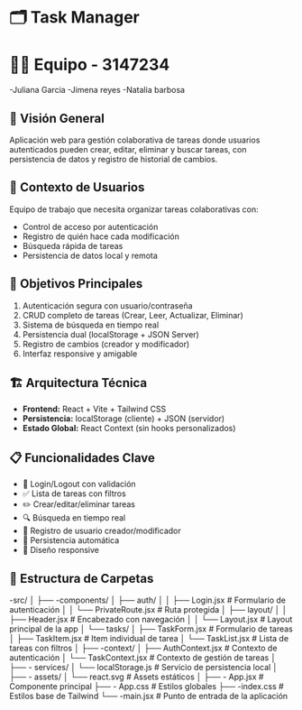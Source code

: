 # 🗂️ Task Manager

# 🤝👥 Equipo - 3147234
-Juliana  Garcia
-Jimena reyes
-Natalia barbosa

## 🌟 Visión General
Aplicación web para gestión colaborativa de tareas donde usuarios autenticados pueden crear, editar, eliminar y buscar tareas, con persistencia de datos y registro de historial de cambios.

## 👥 Contexto de Usuarios
Equipo de trabajo que necesita organizar tareas colaborativas con:
- Control de acceso por autenticación  
- Registro de quién hace cada modificación  
- Búsqueda rápida de tareas  
- Persistencia de datos local y remota  


## 🎯 Objetivos Principales
1. Autenticación segura con usuario/contraseña  
2. CRUD completo de tareas (Crear, Leer, Actualizar, Eliminar)  
3. Sistema de búsqueda en tiempo real  
4. Persistencia dual (localStorage + JSON Server)  
5. Registro de cambios (creador y modificador)  
6. Interfaz responsive y amigable  

## 🏗️ Arquitectura Técnica
- **Frontend:** React + Vite + Tailwind CSS  
- **Persistencia:** localStorage (cliente) + JSON (servidor)  
- **Estado Global:** React Context (sin hooks personalizados)  


## 📋 Funcionalidades Clave
- 🔐 Login/Logout con validación  
- ✅ Lista de tareas con filtros  
- ✏️ Crear/editar/eliminar tareas  
- 🔍 Búsqueda en tiempo real  
- 👥 Registro de usuario creador/modificador  
- 💾 Persistencia automática  
- 📱 Diseño responsive  

## 📁 Estructura de Carpetas

-src/
│
├── -components/
│   ├── auth/
│   │   ├── Login.jsx          # Formulario de autenticación
│   │   └── PrivateRoute.jsx   # Ruta protegida
│   ├── layout/
│   │   ├── Header.jsx         # Encabezado con navegación
│   │   └── Layout.jsx         # Layout principal de la app
│   └── tasks/
│       ├── TaskForm.jsx       # Formulario de tareas
│       ├── TaskItem.jsx       # Item individual de tarea
│       └── TaskList.jsx       # Lista de tareas con filtros
│
├── -context/
│   ├── AuthContext.jsx        # Contexto de autenticación
│   └── TaskContext.jsx        # Contexto de gestión de tareas
│
├── - services/
│   └── localStorage.js        # Servicio de persistencia local
│
├──  - assets/
│   └── react.svg              # Assets estáticos
│
├── - App.jsx                    # Componente principal
├── - App.css                    # Estilos globales
├──  -index.css                  # Estilos base de Tailwind
└──  -main.jsx                   # Punto de entrada de la aplicación
